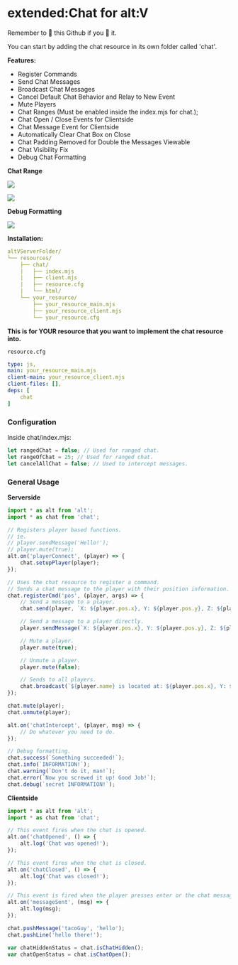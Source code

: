 # extended:Chat for alt:V

Remember to 🌟 this Github if you 💖 it.

You can start by adding the chat resource in its own folder called 'chat'.

**Features:**

* Register Commands
* Send Chat Messages
* Broadcast Chat Messages
* Cancel Default Chat Behavior and Relay to New Event
* Mute Players
* Chat Ranges (Must be enabled inside the index.mjs for chat.);
* Chat Open / Close Events for Clientside
* Chat Message Event for Clientside
* Automatically Clear Chat Box on Close
* Chat Padding Removed for Double the Messages Viewable
* Chat Visibility Fix
* Debug Chat Formatting

**Chat Range**

![](https://i.imgur.com/uu74ct0.png)

![](https://i.imgur.com/SKwdYfu.png)


**Debug Formatting**

![](https://i.imgur.com/BOMn4eH.png)


**Installation:**

```yaml
altVServerFolder/
└── resources/
    ├── chat/
    |   ├── index.mjs
    |   ├── client.mjs
    |   ├── resource.cfg
    |   └── html/
    └── your_resource/
        ├── your_resource_main.mjs
        ├── your_resource_client.mjs
        └── your_resource.cfg
```

**This is for YOUR resource that you want to implement the chat resource into.**

`resource.cfg`
```yaml
type: js,
main: your_resource_main.mjs
client-main: your_resource_client.mjs
client-files: [],
deps: [
    chat
]
```

### Configuration
Inside chat/index.mjs:
```js
let rangedChat = false; // Used for ranged chat.
let rangeOfChat = 25; // Used for ranged chat.
let cancelAllChat = false; // Used to intercept messages.
```

### General Usage
**Serverside**
```js
import * as alt from 'alt';
import * as chat from 'chat';

// Registers player based functions.
// ie.
// player.sendMessage('Hello!');
// player.mute(true);
alt.on('playerConnect', (player) => {
    chat.setupPlayer(player);
});

// Uses the chat resource to register a command.
// Sends a chat message to the player with their position information.
chat.registerCmd('pos', (player, args) => {
    // Send a message to a player.
    chat.send(player, `X: ${player.pos.x}, Y: ${player.pos.y}, Z: ${player.pos.z}`);

    // Send a message to a player directly.
    player.sendMessage(`X: ${player.pos.x}, Y: ${player.pos.y}, Z: ${player.pos.z}`);

    // Mute a player.
    player.mute(true);

    // Unmute a player.
    player.mute(false);

    // Sends to all players.
    chat.broadcast(`${player.name} is located at: ${player.pos.x}, Y: ${player.pos.y}, Z: ${player.pos.z}`);
});

chat.mute(player);
chat.unmute(player);

alt.on('chatIntercept', (player, msg) => {
    // Do whatever you need to do.
});

// Debug formatting.
chat.success(`Something succeeded!`);
chat.info(`INFORMATION!`);
chat.warning(`Don't do it, man!`);
chat.error(`Now you screwed it up! Good Job!`);
chat.debug(`secret INFORMATION!`);
```

**Clientside**
```js
import * as alt from 'alt';
import * as chat from 'chat';

// This event fires when the chat is opened.
alt.on('chatOpened', () => {
    alt.log('Chat was opened!');
});

// This event fires when the chat is closed.
alt.on('chatClosed', () => {
    alt.log('Chat was closed!');
});

// This event is fired when the player presses enter or the chat message is longer than 1.
alt.on('messageSent', (msg) => {
    alt.log(msg);
});

chat.pushMessage('tacoGuy', 'hello');
chat.pushLine('hello there!');

var chatHiddenStatus = chat.isChatHidden();
var chatOpenStatus = chat.isChatOpen();
```


